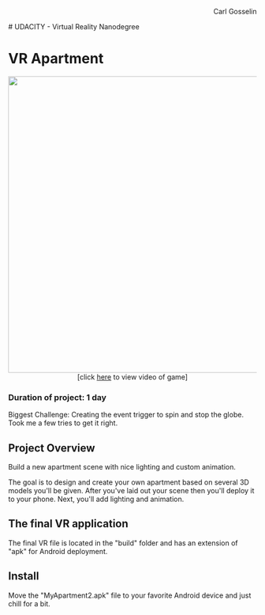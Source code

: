 <p align="right">
Carl Gosselin
</p>
# UDACITY - Virtual Reality Nanodegree

# VR Apartment
<p align="center">
<a target="_new" href="https://youtu.be/uLwX9iuOObM">
	<img src="Screenshots/screenshot-maze.png" width="600">
</a>
<br>[click <a target="_new" href="https://youtu.be/uLwX9iuOObM">here</a> to view video of game]
</p>

### Duration of project:  1 day
Biggest Challenge:  Creating the event trigger to spin and stop the globe.  Took me a few tries to get it right.

## Project Overview
 
Build a new apartment scene with nice lighting and custom animation. 

The goal is to design and create your own apartment based on several 3D models you'll be given. 
After you've laid out your scene then you'll deploy it to your phone. 
Next, you'll add lighting and animation.


## The final VR application

The final VR file is located in the "build" folder and has an extension of "apk" for Android deployment.

## Install

Move the "MyApartment2.apk" file to your favorite Android device and just chill for a bit.

